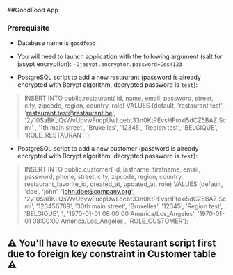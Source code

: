 ##GoodFood App

### Prerequisite

- Database name is `goodfood`

- You will need to launch application with the following argument (salt for jasypt encryption): `-Djasypt.encryptor.password=Ces!123`

- PostgreSQL script to add a new restaurant (password is already encrypted with Bcrypt algorithm, decrypted password is `test`): 
>INSERT INTO public.restaurant(
  id, name, email, password, street, city, zipcode, region, country, role)
  VALUES (default, 'restaurant test', 'restaurant.test@restaurant.be', '$2y$10$aBKLQsWvUbvwFucpUwI.qebt33n0KtPEvsHFtoxi5dCZ5BAZ.Scmi' , '1th main street', 'Bruxelles', '12345', 'Region test', 'BELGIQUE', 'ROLE_RESTAURANT');`

- PostgreSQL script to add a new customer (password is already encrypted with Bcrypt algorithm, decrypted password is `test`):
>INSERT INTO public.customer(
id, lastname, firstname, email, password, phone, street, city, zipcode, region, country, restaurant_favorite_id, created_at, updated_at, role)
VALUES (default, 'doe', 'john', 'john.doe@company.org', '$2y$10$aBKLQsWvUbvwFucpUwI.qebt33n0KtPEvsHFtoxi5dCZ5BAZ.Scmi', '123456789', '30th main street', 'Bruxelles', '12345', 'Region test', 'BELGIQUE', 1, '1970-01-01 08:00:00 America/Los_Angeles', '1970-01-01 08:00:00 America/Los_Angeles', 'ROLE_CUSTOMER');

## :warning: You'll have to execute Restaurant script first due to foreign key constraint in Customer table :warning:

